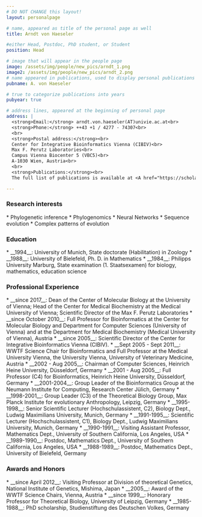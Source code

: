 ```yaml
---
# DO NOT CHANGE this layout!
layout: personalpage

# name, appeared as title of the personal page as well
title: Arndt von Haeseler

#either Head, Postdoc, PhD student, or Student
position: Head

# image that will appear in the people page
image: /assets/img/people/new_pics/arndt_1.png
image2: /assets/img/people/new_pics/arndt_2.png
# name appeared in publications, used to display personal publications
pubname: A. von Haeseler

# true to categorize publications into years
pubyear: true

# address lines, appeared at the beginning of personal page
address: |
  <strong>Email:</strong> arndt.von.haeseler(AT)univie.ac.at<br>
  <strong>Phone:</strong> ++43 +1 / 4277 - 74307<br>
  <br>
  <strong>Postal address:</strong><br>
  Center for Integrative Bioinformatics Vienna (CIBIV)<br>
  Max F. Perutz Laboratories<br>
  Campus Vienna Biocenter 5 (VBC5)<br>
  A-1030 Wien, Austria<br>
  <br>
  <strong>Publications:</strong><br>
  The full list of publications is available at <A href="https://scholar.google.at/citations?user=XqglmcgAAAAJ&hl=en">Google Scholar</A><br>

---
```


### Research interests
<div class="hline"></div>
* Phylogenetic inference
* Phylogenomics
* Neural Networks
* Sequence evolution
* Complex patterns of evolution

### Education
<div class="hline"></div>
* __1994__: University of Munich, State doctorate (Habilitation) in Zoology
* __1988__: University of Bielefeld, Ph. D. in Mathematics
* __1984__: Philipps University Marburg, State examination (1. Staatsexamen) for biology, mathematics, education science

### Professional Experience
<div class="hline"></div>
* __since 2017__: Dean of the Center of Molecular Biology at the University of Vienna; Head of the Center for Medical Biochemistry at the Medical University of Vienna; Scientific Director of the Max F. Perutz Laboratories
* __since October 2010__: Full Professor for Bioinformatics at the Center for Molecular Biology and Department for Computer Sciences (University of Vienna) and at the Department for Medical Biochemistry (Medical University of Vienna), Austria
* __since 2005__: Scientific Director of the Center for Integrative Bioinformatics Vienna (CIBIV).
* __Sept 2005 - Sept 2011__: WWTF Science Chair for Bioinformatics and Full Professor at the Medical University Vienna, the University Vienna, University of Veterinary Medicine, Austria
* __2002 - Aug 2005__: Chairman of Computer Sciences, Heinrich Heine University, Düsseldorf, Germany
* __2001 - Aug 2005__: Full Professor (C4) for Bioinformatics, Heinrich Heine University, Düsseldorf, Germany
* __2001-2004__: Group Leader of the Bioinformatics Group at the Neumann Institute for Computing, Research Center Jülich, Germany
* __1998-2001__: Group Leader (C3) of the Theoretical Biology Group, Max Planck Institute for evolutionary Anthropology, Leipzig, Germany
* __1995-1998__: Senior Scientific Lecturer (Hochschulassistent, C2), Biology Dept., Ludwig Maximilians University, Munich, Germany
* __1991-1995__: Scientific Lecturer (Hochschulassistent, C1), Biology Dept., Ludwig Maximilians University, Munich, Germany
* __1990-1991__: Visiting Assistant Professor, Mathematics Dept., University of Southern California, Los Angeles, USA
* __1989-1990__: Postdoc, Mathematics Dept., University of Southern California, Los Angeles, USA
* __1988-1989__: Postdoc, Mathematics Dept., University of Bielefeld, Germany


### Awards and Honors
<div class="hline"></div>
* __since April 2012__: Visiting Professor at Division of theoretical Genetics, National Institute of Genetics, Mishima, Japan
* __2005__: Award of the WWTF Science Chairs, Vienna, Austria
* __since 1999__: Honorary Professor for Theoretical Biology, University of Leipzig, Germany
* __1985-1988__: PhD scholarship, Studienstiftung des Deutschen Volkes, Germany

